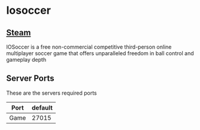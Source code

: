 # Iosoccer

## [Steam](https://store.steampowered.com/app/673560/IOSoccer/)


IOSoccer is a free non-commercial competitive third-person online multiplayer soccer game that offers unparalleled freedom in ball control and gameplay depth

## Server Ports

These are the servers required ports

| Port    | default |
|---------|---------|
| Game    | 27015   |

